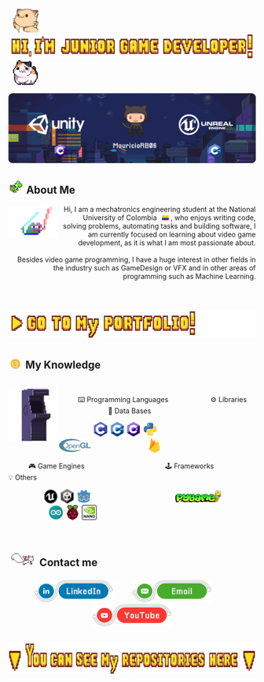 <p align="center">

⠀<img height="50" src="https://github.com/MauricioRB06/MauricioRB06/blob/22208bb6a882ece00d2e516b358bf5d5b41a0875/Assets/Michi_1.gif">⠀<img height="50" src="https://github.com/MauricioRB06/MauricioRB06/blob/22208bb6a882ece00d2e516b358bf5d5b41a0875/Assets/Hi.png">⠀<img height ="50" src="https://github.com/MauricioRB06/MauricioRB06/blob/22208bb6a882ece00d2e516b358bf5d5b41a0875/Assets/Michi_2.gif">

</p>

<img width=1000 alt="MauricioRB06" src="https://github.com/MauricioRB06/MauricioRB06/blob/22208bb6a882ece00d2e516b358bf5d5b41a0875/Assets/Banner.gif">

## <img height="30" src="https://github.com/MauricioRB06/MauricioRB06/blob/22208bb6a882ece00d2e516b358bf5d5b41a0875/Assets/About_Me.gif"> About Me

<img align="left" width=20% src="https://github.com/MauricioRB06/MauricioRB06/blob/22208bb6a882ece00d2e516b358bf5d5b41a0875/Assets/Pepe.gif">

<p p style='text-align: right;'>
Hi, I am a mechatronics engineering student at the National University of Colombia⠀<img height="10" src="https://github.com/MauricioRB06/MauricioRB06/blob/22208bb6a882ece00d2e516b358bf5d5b41a0875/Assets/Colombia.png"> , who enjoys writing code, solving problems, automating tasks and building software, I am currently focused on learning about video game development, as it is what I am most passionate about.
<br><br>
Besides video game programming, I have a huge interest in other fields in the industry such as GameDesign or VFX and in other areas of programming such as Machine Learning.
</p>

<br><br>

<p align="right">
<a href="https://mauriciorb06.github.io/" target="_blank"><img height="55" src="https://github.com/MauricioRB06/MauricioRB06/blob/22208bb6a882ece00d2e516b358bf5d5b41a0875/Assets/Portfolio.png"></a>
</p>

## <img height="30" src="https://github.com/MauricioRB06/MauricioRB06/blob/22208bb6a882ece00d2e516b358bf5d5b41a0875/Assets/My_Knowledge.gif"> My Knowledge

<br>

<img align="left" width=20% src="https://github.com/MauricioRB06/MauricioRB06/blob/22208bb6a882ece00d2e516b358bf5d5b41a0875/Assets/Arcade.gif">

⠀⠀⠀⠀⌨️ Programming Languages ⠀⠀⠀⠀⠀⠀⠀⠀⚙️ Libraries ⠀⠀⠀⠀⠀⠀⠀⠀⠀⠀🔐 Data Bases<br>



⠀⠀⠀⠀⠀⠀⠀<img height="30" src = 'https://github.com/MauricioRB06/MauricioRB06/blob/22208bb6a882ece00d2e516b358bf5d5b41a0875/Assets/C.png'> <img height="30" src = 'https://github.com/MauricioRB06/MauricioRB06/blob/22208bb6a882ece00d2e516b358bf5d5b41a0875/Assets/Cpp.png'> <img height="30" src = 'https://github.com/MauricioRB06/MauricioRB06/blob/22208bb6a882ece00d2e516b358bf5d5b41a0875/Assets/CSharp.png'> <img height="30" src = 'https://github.com/MauricioRB06/MauricioRB06/blob/22208bb6a882ece00d2e516b358bf5d5b41a0875/Assets/Python.png'>⠀⠀⠀⠀⠀⠀⠀⠀⠀⠀⠀⠀⠀<img height="30" src = 'https://github.com/MauricioRB06/MauricioRB06/blob/22208bb6a882ece00d2e516b358bf5d5b41a0875/Assets/OpenGL.png'>⠀⠀⠀⠀⠀⠀⠀⠀⠀⠀⠀<img height="30" src = 'https://github.com/MauricioRB06/MauricioRB06/blob/22208bb6a882ece00d2e516b358bf5d5b41a0875/Assets/FireBase.png'>


⠀⠀⠀⠀🎮 Game Engines⠀⠀⠀⠀⠀⠀⠀⠀⠀⠀⠀⠀⠀⠀⠀⠀🕹️ Frameworks⠀⠀⠀⠀⠀⠀⠀⠀💡 Others<br>

⠀⠀⠀⠀⠀⠀⠀<img height="30" src = 'https://github.com/MauricioRB06/MauricioRB06/blob/22208bb6a882ece00d2e516b358bf5d5b41a0875/Assets/Unreal.png'> <img height="30" src = 'https://github.com/MauricioRB06/MauricioRB06/blob/22208bb6a882ece00d2e516b358bf5d5b41a0875/Assets/Unity.png'> <img height="30" src = 'https://github.com/MauricioRB06/MauricioRB06/blob/22208bb6a882ece00d2e516b358bf5d5b41a0875/Assets/Godot.png'>⠀⠀⠀⠀⠀⠀⠀⠀⠀⠀⠀⠀⠀⠀⠀⠀<img height="30" src = 'https://github.com/MauricioRB06/MauricioRB06/blob/22208bb6a882ece00d2e516b358bf5d5b41a0875/Assets/Pygame.png'>⠀⠀⠀⠀⠀⠀⠀⠀<img height="30" src = 'https://github.com/MauricioRB06/MauricioRB06/blob/22208bb6a882ece00d2e516b358bf5d5b41a0875/Assets/Arduino.png'> <img height="30" src = 'https://github.com/MauricioRB06/MauricioRB06/blob/22208bb6a882ece00d2e516b358bf5d5b41a0875/Assets/RaspberryPi.png'> <img height="30" src = 'https://github.com/MauricioRB06/MauricioRB06/blob/22208bb6a882ece00d2e516b358bf5d5b41a0875/Assets/JetsonNano.png'>

<br>

## <img height="30" src="https://github.com/MauricioRB06/MauricioRB06/blob/22208bb6a882ece00d2e516b358bf5d5b41a0875/Assets/Contact_Me.gif"> Contact me

<h3 align="center">

<a href="https://www.linkedin.com/in/mauricio-rodr%C3%ADguez-becerra-bb7626126/" target="_blank"><img height="45" src="https://github.com/MauricioRB06/MauricioRB06/blob/22208bb6a882ece00d2e516b358bf5d5b41a0875/Assets/LinkedIn.png"></a>⠀⠀⠀<a href="mailto:mrodriguezbec@unal.edu.co" target="_blank"><img height="45" src="https://github.com/MauricioRB06/MauricioRB06/blob/22208bb6a882ece00d2e516b358bf5d5b41a0875/Assets/Email.png"></a>⠀⠀⠀<a href="https://www.youtube.com/channel/UCOgoqQgsBBKfi7ku-XTig_g"><img height="45" src="https://github.com/MauricioRB06/MauricioRB06/blob/22208bb6a882ece00d2e516b358bf5d5b41a0875/Assets/YouTube.png"></a>

</h3>

##
<p align="center">
<img height="65" src="https://github.com/MauricioRB06/MauricioRB06/blob/22208bb6a882ece00d2e516b358bf5d5b41a0875/Assets/Repositories.png">
</p>
